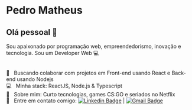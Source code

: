 


# Pedro Matheus

## Olá pessoal 👋
Sou apaixonado por programação web, empreendedorismo, inovação e tecnologia.
Sou um  Developer Web  :computer:

 <br/> :purple_heart: &nbsp; Buscando colaborar com projetos em Front-end usando React e Back-end usando Nodejs
 <br/> :computer: &nbsp; Minha stack: ReactJS, Node.js & Typescript
 <br/> 💬  &nbsp; Sobre mim: Curto tecnologias, games CS:GO e seriados no Netflix
<br/> :email: &nbsp; Entre em contato comigo: [![Linkedin Badge](https://img.shields.io/badge/-PedroMatheus-blue?style=flat-square&logo=Linkedin&logoColor=white&link=https://www.linkedin.com/in/pedro-matheus-72b344107)](https://www.linkedin.com/in/pedro-matheus-72b344107)
| 
[![Gmail Badge](https://img.shields.io/badge/-pedromatheusduarte@gmail.com-c14438?style=flat-square&logo=Gmail&logoColor=white&link=mailto:pedromatheusduarte@gmail.com)](mailto:pedromatheusduarte@gmail.com)
